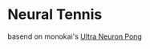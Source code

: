 Neural Tennis
=============

basend on monokai's [Ultra Neuron Pong](http://www.monokai.nl/lab/ultraNeuronPong/)